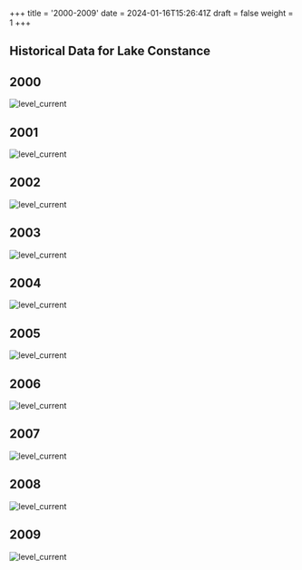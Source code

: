 +++
title = '2000-2009'
date = 2024-01-16T15:26:41Z
draft = false
weight = 1
+++

## Historical Data for Lake Constance

## 2000

![level_current](/images/EN/graphs_historic/longterm_EN_2000.png)

## 2001

![level_current](/images/EN/graphs_historic/longterm_EN_2001.png)

## 2002

![level_current](/images/EN/graphs_historic/longterm_EN_2002.png)

## 2003

![level_current](/images/EN/graphs_historic/longterm_EN_2003.png)

## 2004

![level_current](/images/EN/graphs_historic/longterm_EN_2004.png)

## 2005

![level_current](/images/EN/graphs_historic/longterm_EN_2005.png)

## 2006

![level_current](/images/EN/graphs_historic/longterm_EN_2006.png)

## 2007

![level_current](/images/EN/graphs_historic/longterm_EN_2007.png)

## 2008

![level_current](/images/EN/graphs_historic/longterm_EN_2008.png)

## 2009

![level_current](/images/EN/graphs_historic/longterm_EN_2009.png)
